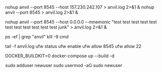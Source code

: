 nohup anvil --port 8545 --host 157.230.242.107 > anvil.log 2>&1 &
nohup anvil --port 8545 > anvil.log 2>&1 &

nohup anvil --port 8545 --host 0.0.0.0 --mnemonic "test test test test test test test test test test test junk" > anvil.log 2>&1 &

<!-- stop -->
ps -ef | grep "anvil"
kill -9 cmd

tail -f anvil.log
ufw status
ufw enable 
ufw allow 8545
ufw allow 22

DOCKER_BUILDKIT=0 docker-compose up --build -d


sudo adduser newuser
sudo usermod -aG sudo newuser

